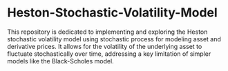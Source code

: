 # Heston-Stochastic-Volatility-Model
This repository is dedicated to implementing and exploring the Heston stochastic volatility model using stochastic process for modeling asset and derivative prices. It allows for the volatility of the underlying asset to fluctuate stochastically over time, addressing a key limitation of simpler models like the Black-Scholes model.
